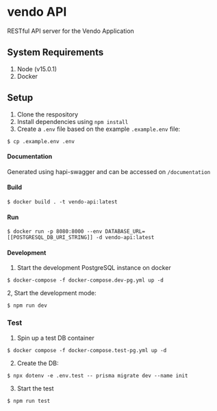 # vendo API

RESTful API server for the Vendo Application

## System Requirements

1. Node (v15.0.1)
2. Docker

## Setup

1. Clone the respository
2. Install dependencies using `npm install`
3. Create a `.env` file based on the example `.example.env` file:

```
$ cp .example.env .env
```

#### Documentation

Generated using hapi-swagger and can be accessed on `/documentation`

#### Build

```
$ docker build . -t vendo-api:latest
```

#### Run

```
$ docker run -p 8080:8000 --env DATABASE_URL=[[POSTGRESQL_DB_URI_STRING]] -d vendo-api:latest
```

#### Development

1. Start the development PostgreSQL instance on docker

```
$ docker-compose -f docker-compose.dev-pg.yml up -d
```

2, Start the development mode:

```
$ npm run dev
```

### Test

1. Spin up a test DB container

```
$ docker compose -f docker-compose.test-pg.yml up -d
```

2. Create the DB:

```
$ npx dotenv -e .env.test -- prisma migrate dev --name init
```

3. Start the test

```
$ npm run test
```
